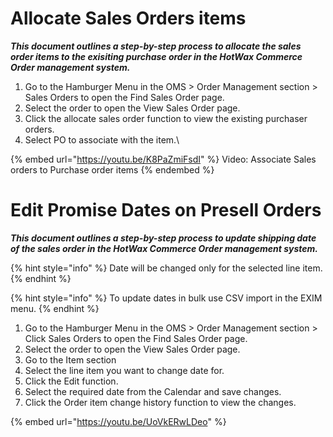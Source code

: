 # Allocate Sales Orders items

_**This document outlines a step-by-step process to allocate the sales order items to the exisiting purchase order in the HotWax Commerce Order management system.**_
1. Go to  the Hamburger Menu in the OMS > Order Management section > Sales Orders to open the Find Sales Order page.
2. Select the order to open the View Sales Order page.
3. Click the allocate sales order function to view the existing purchaser orders.
4. Select PO to associate with the item.\


{% embed url="https://youtu.be/K8PaZmiFsdI" %}
Video: Associate Sales orders to Purchase order items
{% endembed %}

# Edit Promise Dates on Presell Orders

_**This document outlines a step-by-step process to update shipping date of the sales order in the HotWax Commerce Order management system.**_

{% hint style="info" %}
Date will be changed only for the selected line item.
{% endhint %}

{% hint style="info" %}
To update dates in bulk use CSV import in the EXIM menu.
{% endhint %}


1. Go to  the Hamburger Menu in the OMS > Order Management section > Click Sales Orders to open the Find Sales Order page.
2. Select the order to open the View Sales Order page.
3. Go to the Item section
4. Select the line item you want to change date for.
5. Click the Edit function.
6. Select the required date from the Calendar and save changes.
7. Click the Order item change history function to view the changes.

{% embed url="https://youtu.be/UoVkERwLDeo" %}
